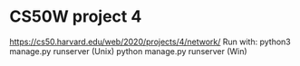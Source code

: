 # CS50W project 4
https://cs50.harvard.edu/web/2020/projects/4/network/
Run with: python3 manage.py runserver (Unix) python manage.py runserver (Win)
